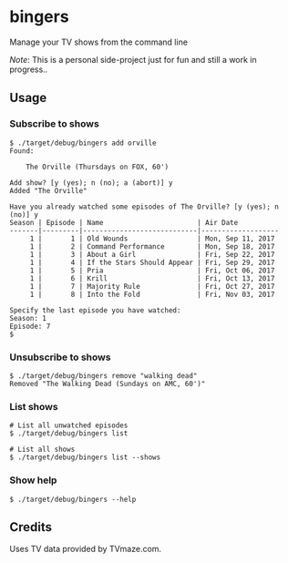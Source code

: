# bingers
Manage your TV shows from the command line

_Note_: This is a personal side-project just for fun and still a work in progress..

## Usage
### Subscribe to shows
```
$ ./target/debug/bingers add orville
Found:

	The Orville (Thursdays on FOX, 60')

Add show? [y (yes); n (no); a (abort)] y
Added "The Orville"

Have you already watched some episodes of The Orville? [y (yes); n (no)] y
Season | Episode | Name                       | Air Date
-------|---------|----------------------------|-------------------
     1 |       1 | Old Wounds                 | Mon, Sep 11, 2017
     1 |       2 | Command Performance        | Mon, Sep 18, 2017
     1 |       3 | About a Girl               | Fri, Sep 22, 2017
     1 |       4 | If the Stars Should Appear | Fri, Sep 29, 2017
     1 |       5 | Pria                       | Fri, Oct 06, 2017
     1 |       6 | Krill                      | Fri, Oct 13, 2017
     1 |       7 | Majority Rule              | Fri, Oct 27, 2017
     1 |       8 | Into the Fold              | Fri, Nov 03, 2017

Specify the last episode you have watched:
Season: 1
Episode: 7
$
```
### Unsubscribe to shows
```
$ ./target/debug/bingers remove "walking dead"
Removed "The Walking Dead (Sundays on AMC, 60')"
```
### List shows
```
# List all unwatched episodes
$ ./target/debug/bingers list

# List all shows
$ ./target/debug/bingers list --shows
```
### Show help
```
$ ./target/debug/bingers --help
```
## Credits
Uses TV data provided by TVmaze.com.
